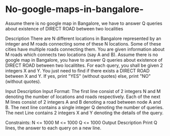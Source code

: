 # No-google-maps-in-bangalore-
Assume there is no google map in Bangalore, we have to answer Q queries about existence of DIRECT ROAD between two localities

Description
There are N different locations in Bangalore represented by an integer and M roads connecting some of these N locations. 
Some of these cities have multiple roads connecting them.
You are given information about M roads which connects two locations (say A and B).
Assume there is no google map in Bangalore, you have to answer Q queries about existence of DIRECT ROAD between two localitites.
For each query, you shall be given 2 integers X and Y. You just need to find if there exists a DIRECT ROAD between X and Y.
If yes, print "YES" (without quotes) else, print "NO"(without quotes).

Input Description
Input Format:
The first line consist of 2 integers N and M denoting the number of locations and roads respectively. Each of the next M lines 
consist of 2 integers A and B denoting a road between node A and B. The next line contains a single integer Q denoting the 
number of queries. The next Line contains 2 integers X and Y denoting the details of the query.

Constraints:
N <= 1000
M <= 1000
Q <= 1000
Output Description
Print Q lines, the answer to each query on a new line.
